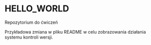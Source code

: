 # HELLO_WORLD
Repozytorium do ćwiczeń


Przykładowa zmiana w pliku README w celu zobrazowania działania systemu kontroli wersji.
